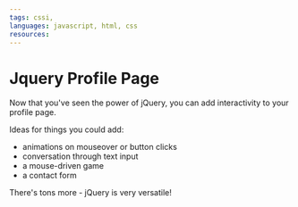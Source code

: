 ```yaml
---
tags: cssi,
languages: javascript, html, css
resources:
---
```


# Jquery Profile Page

Now that you've seen the power of jQuery, you can add interactivity to your profile page.

Ideas for things you could add:
- animations on mouseover or button clicks
- conversation through text input
- a mouse-driven game
- a contact form

There's tons more - jQuery is very versatile!
